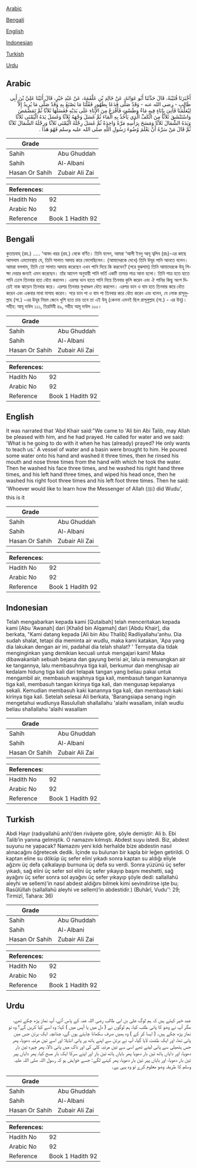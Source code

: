 [Arabic](#arabic)

[Bengali](#bengali)

[English](#english)

[Indonesian](#indonesian)

[Turkish](#turkish)

[Urdu](#urdu)

## Arabic


<div dir="rtl" lang="ar" style={{fontSize:'larger',backgroundColor:'#f8f9fa',padding:20}}>
أَخْبَرَنَا قُتَيْبَةُ، قَالَ حَدَّثَنَا أَبُو عَوَانَةَ، عَنْ خَالِدِ بْنِ عَلْقَمَةَ، عَنْ عَبْدِ خَيْرٍ، قَالَ أَتَيْنَا عَلِيَّ بْنَ أَبِي طَالِبٍ - رضى الله عنه - وَقَدْ صَلَّى فَدَعَا بِطَهُورٍ فَقُلْنَا مَا يَصْنَعُ بِهِ وَقَدْ صَلَّى مَا يُرِيدُ إِلاَّ لِيُعَلِّمَنَا فَأُتِيَ بِإِنَاءٍ فِيهِ مَاءٌ وَطَسْتٍ فَأَفْرَغَ مِنَ الإِنَاءِ عَلَى يَدَيْهِ فَغَسَلَهَا ثَلاَثًا ثُمَّ تَمَضْمَضَ وَاسْتَنْشَقَ ثَلاَثًا مِنَ الْكَفِّ الَّذِي يَأْخُذُ بِهِ الْمَاءَ ثُمَّ غَسَلَ وَجْهَهُ ثَلاَثًا وَغَسَلَ يَدَهُ الْيُمْنَى ثَلاَثًا وَيَدَهُ الشِّمَالَ ثَلاَثًا وَمَسَحَ بِرَأْسِهِ مَرَّةً وَاحِدَةً ثُمَّ غَسَلَ رِجْلَهُ الْيُمْنَى ثَلاَثًا وَرِجْلَهُ الشِّمَالَ ثَلاَثًا ثُمَّ قَالَ مَنْ سَرَّهُ أَنْ يَعْلَمَ وُضُوءَ رَسُولِ اللَّهِ صلى الله عليه وسلم فَهُوَ هَذَا ‏.‏
</div>
<div style={{backgroundColor:'#f8f9fa',padding:20, marginBottom: 10}}><table> <thead> <tr> <th>Grade</th> <th></th> </tr> </thead> <tbody> <tr><td>Sahih</td><td>Abu Ghuddah</td></tr><tr><td>Sahih</td><td>Al-Albani</td></tr><tr><td>Hasan Or Sahih</td><td>Zubair Ali Zai</td></tr></tbody></table><table> <thead> <tr> <th>References:</th> <th></th> </tr> </thead> <tbody><tr><td>Hadith No</td><td>92</td></tr><tr><td>Arabic No</td><td>92</td></tr><tr><td>Reference</td><td>Book 1 Hadith 92</td></tr></tbody></table></div>

## Bengali


<div dir="ltr" lang="bn" style={{fontSize:'larger',backgroundColor:'#f8f9fa',padding:20}}>
কুতায়বাহ্ (রহ.) ..... ‘আবদ খয়র (রহ.) থেকে বর্ণিত। তিনি বলেন, আমরা ‘আলী ইবনু আবূ ত্বলিব (রাঃ)-এর কাছে আসলাম এমতাবস্থায় যে, তিনি সালাত আদায় করে ফেলেছিলেন। (আমাদেরকে দেখে) তিনি উযূর পানি আনতে বলেন। আমরা বললাম, তিনি তো সালাত আদায় করেছেন এখন পানি দিয়ে কি করবেন? (পরে বুঝলাম) তিনি আমাদেরকে উযূ শিক্ষা দেয়ার জন্যই এমন করেছেন। তাঁর আদেশ অনুযায়ী পানি ভর্তি একটি তামার পাত্র আনা হলো। তিনি পাত্র হতে হাতে পানি ঢেলে তিনবার হাত ধৌত করলেন। এরপর ডান হাতে পানি নিয়ে তিনবার কুলি করেন এবং ঐ পানির কিছু অংশ দিয়েই নাক ঝাড়েন তিনবার করে। এরপর তিনবার মুখমণ্ডল ধৌত করলেন। এরপর ডান ও বাম হাত তিনবার করে ধৌত করেন এবং একবার মাথা মাসাহ করেন। পরে ডান পা ও বাম পা তিনবার করে ধৌত করেন এবং বলেন, যে লোক রাসূলুল্লাহ (সা.) -এর উযূর নিয়ম জেনে খুশি হতে চায় তবে তা এই উযূ (কেননা এমনই ছিল রাসূলুল্লাহ (সা.) - এর উযূ)। সহীহ: আবূ দাউদ ১১১, তিরমিযী ৪৯, সহীহ আবূ দাউদ ১০০।
</div>
<div style={{backgroundColor:'#f8f9fa',padding:20, marginBottom: 10}}><table> <thead> <tr> <th>Grade</th> <th></th> </tr> </thead> <tbody> <tr><td>Sahih</td><td>Abu Ghuddah</td></tr><tr><td>Sahih</td><td>Al-Albani</td></tr><tr><td>Hasan Or Sahih</td><td>Zubair Ali Zai</td></tr></tbody></table><table> <thead> <tr> <th>References:</th> <th></th> </tr> </thead> <tbody><tr><td>Hadith No</td><td>92</td></tr><tr><td>Arabic No</td><td>92</td></tr><tr><td>Reference</td><td>Book 1 Hadith 92</td></tr></tbody></table></div>

## English


<div dir="ltr" lang="en" style={{fontSize:'larger',backgroundColor:'#f8f9fa',padding:20}}>
It was narrated that 'Abd Khair said:"We came to 'Ali bin Abi Talib, may Allah be pleased with him, and he had prayed. He called for water and we said: 'What is he going to do with it when he has (already) prayed? He only wants to teach us.' A vessel of water and a basin were brought to him. He poured some water onto his hand and washed it three times, then he rinsed his mouth and nose three times from the hand with which he took the water. Then he washed his face three times, and he washed his right hand three times, and his left hand three times, and wiped his head once, then he washed his right foot three times and his left foot three times. Then he said: 'Whoever would like to learn how the Messenger of Allah (ﷺ) did Wudu', this is it
</div>
<div style={{backgroundColor:'#f8f9fa',padding:20, marginBottom: 10}}><table> <thead> <tr> <th>Grade</th> <th></th> </tr> </thead> <tbody> <tr><td>Sahih</td><td>Abu Ghuddah</td></tr><tr><td>Sahih</td><td>Al-Albani</td></tr><tr><td>Hasan Or Sahih</td><td>Zubair Ali Zai</td></tr></tbody></table><table> <thead> <tr> <th>References:</th> <th></th> </tr> </thead> <tbody><tr><td>Hadith No</td><td>92</td></tr><tr><td>Arabic No</td><td>92</td></tr><tr><td>Reference</td><td>Book 1 Hadith 92</td></tr></tbody></table></div>

## Indonesian


<div dir="ltr" lang="id" style={{fontSize:'larger',backgroundColor:'#f8f9fa',padding:20}}>
Telah mengabarkan kepada kami [Qutaibah] telah menceritakan kepada kami [Abu 'Awanah] dari [Khalid bin Alqamah] dari [Abdu Khair], dia berkata, "Kami datang kepada [Ali bin Abu Thalib] Radliyallahu'anhu. Dia sudah shalat, tetapi dia meminta air wudlu, maka kami katakan, 'Apa yang dia lakukan dengan air ini, padahal dia telah shalat? ' Ternyata dia tidak menginginkan yang demikian kecuali untuk mengajari kami! Maka dibawakanlah sebuah bejana dan gayung berisi air, lalu ia menuangkan air ke tangannya, lalu membasuhnya tiga kali, berkumur dan menghisap air kedalam hidung tiga kali dari telapak tangan yang beliau pakai untuk mengambil air, membasuh wajahnya tiga kali, membasuh tangan kanannya tiga kali, membasuh tangan kirinya tiga kali, dan mengusap kepalanya sekali. Kemudian membasuh kaki kanannya tiga kali, dan membasuh kaki kirinya tiga kali. Setelah selesai Ali berkata, 'Barangsiapa senang ingin mengetahui wudlunya Rasulullah shallallahu 'alaihi wasallam, inilah wudlu beliau shallallahu 'alaihi wasallam
</div>
<div style={{backgroundColor:'#f8f9fa',padding:20, marginBottom: 10}}><table> <thead> <tr> <th>Grade</th> <th></th> </tr> </thead> <tbody> <tr><td>Sahih</td><td>Abu Ghuddah</td></tr><tr><td>Sahih</td><td>Al-Albani</td></tr><tr><td>Hasan Or Sahih</td><td>Zubair Ali Zai</td></tr></tbody></table><table> <thead> <tr> <th>References:</th> <th></th> </tr> </thead> <tbody><tr><td>Hadith No</td><td>92</td></tr><tr><td>Arabic No</td><td>92</td></tr><tr><td>Reference</td><td>Book 1 Hadith 92</td></tr></tbody></table></div>

## Turkish


<div dir="ltr" lang="tr" style={{fontSize:'larger',backgroundColor:'#f8f9fa',padding:20}}>
Abdi Hayr (radıyallahü anh)’den rivâyete göre, şöyle demiştir: Ali b. Ebi Talib’in yanına gelmiştik. O namazını kılmıştı. Abdest suyu istedi. Biz, abdest suyunu ne yapacak? Namazını yeni kıldı herhalde bize abdestin nasıl alınacağını öğretecek dedik. İçinde su bulunan bir kapla bir leğen getirildi. O kaptan eline su döküp üç sefer elini yıkadı sonra kaptan su aldığı eliyle ağzını üç defa çalkalayıp burnuna üç defa su verdi. Sonra yüzünü üç sefer yıkadı, sağ elini üç sefer sol elini üç sefer yıkayıp başını meshetti, sağ ayağını üç sefer sonra sol ayağını üç sefer yıkayıp şöyle dedi: sallallahü aleyhi ve sellem)’in nasıl abdest aldığını bilmek kimi sevindirirse işte bu; Rasûlüllah (sallallahü aleyhi ve sellem)’in abdestidir.) (Buhârî, Vudu’’: 29; Tirmizî, Tahara: 36)
</div>
<div style={{backgroundColor:'#f8f9fa',padding:20, marginBottom: 10}}><table> <thead> <tr> <th>Grade</th> <th></th> </tr> </thead> <tbody> <tr><td>Sahih</td><td>Abu Ghuddah</td></tr><tr><td>Sahih</td><td>Al-Albani</td></tr><tr><td>Hasan Or Sahih</td><td>Zubair Ali Zai</td></tr></tbody></table><table> <thead> <tr> <th>References:</th> <th></th> </tr> </thead> <tbody><tr><td>Hadith No</td><td>92</td></tr><tr><td>Arabic No</td><td>92</td></tr><tr><td>Reference</td><td>Book 1 Hadith 92</td></tr></tbody></table></div>

## Urdu


<div dir="rtl" lang="ur" style={{fontSize:'larger',backgroundColor:'#f8f9fa',padding:20}}>
عبد خیر کہتے ہیں کہ ہم لوگ علی بن ابی طالب رضی اللہ عنہ کے پاس آئے، آپ نماز پڑھ چکے تھے، مگر آپ نے وضو کا پانی طلب کیا، ہم لوگوں نے ( دل میں یا آپس میں ) کہا: وہ اسے کیا کریں گے؟ وہ تو نماز پڑھ چکے ہیں، ( ایسا کر کے ) وہ ہمیں صرف سکھانا چاہتے ہوں گے، چنانچہ ایک برتن جس میں پانی تھا، اور ایک طشت لایا گیا، آپ نے برتن سے اپنے ہاتھ پر پانی انڈیلا اور اسے تین مرتبہ دھویا، پھر جس ہتھیلی سے پانی لیتے تھے اسی سے تین مرتبہ کلی کی اور ناک میں پانی ڈالا، پھر چہرہ تین بار دھویا، اور دایاں ہاتھ تین بار دھویا پھر بایاں ہاتھ تین بار اور اپنے سرکا ایک بار مسح کیا، پھر دایاں پیر تین بار دھویا، اور بایاں پیر تین بار دھویا، پھر کہنے لگے: جسے خواہش ہو کہ رسول اللہ صلی اللہ علیہ وسلم کا طریقہ وضو معلوم کرے تو وہ یہی ہے۔
</div>
<div style={{backgroundColor:'#f8f9fa',padding:20, marginBottom: 10}}><table> <thead> <tr> <th>Grade</th> <th></th> </tr> </thead> <tbody> <tr><td>Sahih</td><td>Abu Ghuddah</td></tr><tr><td>Sahih</td><td>Al-Albani</td></tr><tr><td>Hasan Or Sahih</td><td>Zubair Ali Zai</td></tr></tbody></table><table> <thead> <tr> <th>References:</th> <th></th> </tr> </thead> <tbody><tr><td>Hadith No</td><td>92</td></tr><tr><td>Arabic No</td><td>92</td></tr><tr><td>Reference</td><td>Book 1 Hadith 92</td></tr></tbody></table></div>